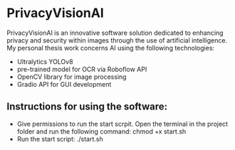 # PrivacyVisionAI
PrivacyVisionAI is an innovative software solution dedicated to enhancing privacy and security within images through the use of artificial intelligence.
My personal thesis work concerns AI using the following technologies:
- Ultralytics YOLOv8 
- pre-trained model for OCR via Roboflow API
- OpenCV library for image processing
- Gradio API for GUI development

## Instructions for using the software:
- Give permissions to run the start scrpit. Open the terminal in the project folder and run the following command:
  chmod +x start.sh
- Run the start script:
  ./start.sh
  
